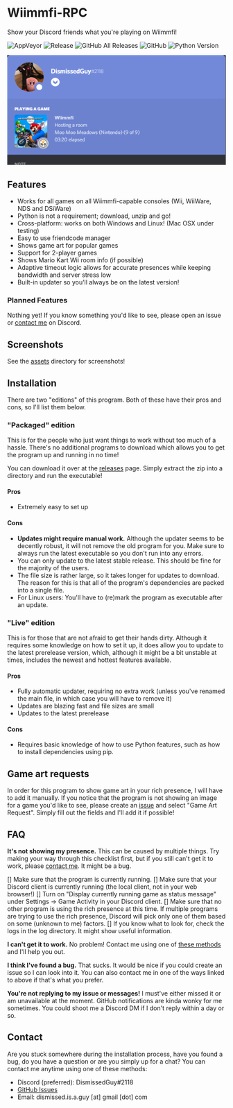 # Wiimmfi-RPC
Show your Discord friends what you're playing on Wiimmfi!

![AppVeyor](https://img.shields.io/appveyor/build/DismissedGuy/wiimmfi-rpc/gui-rewrite)
![Release](https://img.shields.io/github/v/release/DismissedGuy/wiimmfi-rpc)
![GitHub All Releases](https://img.shields.io/github/downloads/DismissedGuy/wiimmfi-rpc/total)
![GitHub](https://img.shields.io/github/license/DismissedGuy/wiimmfi-rpc)
![Python Version](https://img.shields.io/badge/python-3.6%20%7C%203.7%20%7C%203.8-blue)

![Discord Preview](https://github.com/DismissedGuy/wiimmfi-rpc/raw/master/assets/discord_preview.png)

## Features
* Works for all games on all Wiimmfi-capable consoles (Wii, WiiWare, NDS and DSiWare)
* Python is not a requirement; download, unzip and go!
* Cross-platform: works on both Windows and Linux! (Mac OSX under testing)
* Easy to use friendcode manager
* Shows game art for popular games
* Support for 2-player games
* Shows Mario Kart Wii room info (if possible)
* Adaptive timeout logic allows for accurate presences while keeping bandwidth and server stress low
* Built-in updater so you'll always be on the latest version!

### Planned Features
Nothing yet! If you know something you'd like to see, please open an issue or [contact me](#contact) on Discord.

## Screenshots
See the [assets](assets) directory for screenshots!

## Installation
There are two "editions" of this program. Both of these have their pros and cons, so I'll list them below.

### "Packaged" edition
This is for the people who just want things to work without too much of a hassle. There's no additional programs to download which allows you to get the program up and running in no time!

You can download it over at the [releases](https://github.com/DismissedGuy/wiimmfi-rpc/) page. Simply extract the zip into a directory and run the executable!

#### Pros
- Extremely easy to set up

#### Cons
- **Updates might require manual work.** Although the updater seems to be decently robust, it will not remove the old program for you. Make sure to always run the latest executable so you don't run into any errors.
- You can only update to the latest stable release. This should be fine for the majority of the users.
- The file size is rather large, so it takes longer for updates to download. The reason for this is that all of the program's dependencies are packed into a single file.
- For Linux users: You'll have to (re)mark the program as executable after an update.

### "Live" edition
This is for those that are not afraid to get their hands dirty. Although it requires some knowledge on how to set it up, it does allow you to update to the latest prerelease version, which, although it might be a bit unstable at times, includes the newest and hottest features available.

#### Pros
- Fully automatic updater, requiring no extra work (unless you've renamed the main file, in which case you will have to remove it)
- Updates are blazing fast and file sizes are small
- Updates to the latest prerelease

#### Cons
- Requires basic knowledge of how to use Python features, such as how to install dependencies using pip.

## Game art requests
In order for this program to show game art in your rich presence, I will have to add it manually. If you notice that the program is not showing an image for a game you'd like to see, please create an [issue](https://github.com/DismissedGuy/wiimmfi-rpc/issues/) and select "Game Art Request". Simply fill out the fields and I'll add it if possible!

## FAQ
**It's not showing my presence.**
This can be caused by multiple things. Try making your way through this checklist first, but if you still can't get it to work, please [contact me](#contact). It might be a bug.

[] Make sure that the program is currently running.
[] Make sure that your Discord client is currently running (the local client, not in your web browser!)
[] Turn on "Display currently running game as status message" under Settings -> Game Activity in your Discord client.
[] Make sure that no other program is using the rich presence at this time. If multiple programs are trying to use the rich presence, Discord will pick only one of them based on some (unknown to me) factors.
[] If you know what to look for, check the logs in the log directory. It might show useful information.

**I can't get it to work.**
No problem! Contact me using one of [these methods](#contact) and I'll help you out.

**I think I've found a bug.**
That sucks. It would be nice if you could create an issue so I can look into it. You can also contact me in one of the ways linked to above if that's what you prefer.

**You're not replying to my issue or messages!**
I must've either missed it or am unavailable at the moment. GitHub notifications are kinda wonky for me sometimes. You could shoot me a Discord DM if I don't reply within a day or so.

## Contact
Are you stuck somewhere during the installation process, have you found a bug, do you have a question or are you simply up for a chat? You can contact me anytime using one of these methods:

- Discord (preferred): DismissedGuy#2118
- [GitHub Issues](https://github.com/DismissedGuy/wiimmfi-rpc/issues/)
- Email: dismissed.is.a.guy \[at] gmail \[dot] com
